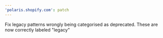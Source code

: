 ```yaml
---
'polaris.shopify.com': patch
---
```


Fix legacy patterns wrongly being categorised as deprecated. These are now correctly labeled "legacy"
